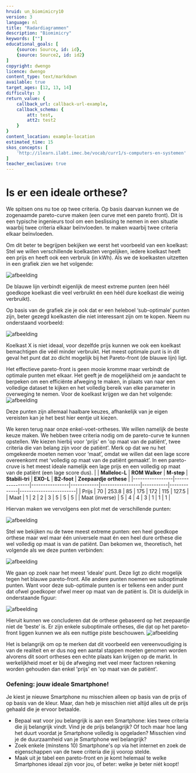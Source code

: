 ```yaml
---
hruid: un_biomimicry10
version: 3
language: nl
title: "Radardiagrammen"
description: "Biomimicry"
keywords: [""]
educational_goals: [
    {source: Source, id: id}, 
    {source: Source2, id: id2}
]
copyright: dwengo
licence: dwengo
content_type: text/markdown
available: true
target_ages: [12, 13, 14]
difficulty: 3
return_value: {
    callback_url: callback-url-example,
    callback_schema: {
        att: test,
        att2: test2
    }
}
content_location: example-location
estimated_time: 15
skos_concepts: [
    'http://ilearn.ilabt.imec.be/vocab/curr1/s-computers-en-systemen'
]
teacher_exclusive: true
---
```


# Is er een ideale orthese?
We spitsen ons nu toe op twee criteria. Op basis daarvan kunnen we de zogenaamde pareto-curve maken (een curve met een pareto front). Dit is een typische ingenieurs tool om een beslissing te nemen in een situatie waarbij twee criteria elkaar beïnvloeden. 
te maken waarbij twee criteria elkaar beïnvloeden. 

Om dit beter te begrijpen bekijken we eerst het voorbeeld van een koelkast:
Stel we willen verschillende koelkasten vergelijken, iedere koelkast heeft een prijs en heeft ook een verbruik (in kWh). Als we de koelkasten uitzetten in een grafiek zien we het volgende:

![](embed/Koelkast1.png "afbeelding")

De blauwe lijn verbindt eigenlijk de meest extreme punten (een héél goedkope koelkast die veel verbruikt én een héél dure koelkast die weinig verbruikt). 

Op basis van de grafiek zie je ook dat er een heleboel ‘sub-optimale’ punten zijn, beter gezegd koelkasten die niet interessant zijn om te kopen. Neem nu onderstaand voorbeeld:

![](embed/Koelkast2.png "afbeelding")

Koelkast X is niet ideaal, voor dezelfde prijs kunnen we ook een koelkast bemachtigen die véél minder verbruikt. Het meest optimale punt is in dit geval het punt dat zo dicht mogelijk bij het Pareto-front (de blauwe lijn) ligt. 

Het effectieve pareto-front is geen mooie kromme maar verbindt de optimale punten met elkaar. Het geeft je de mogelijkheid om je aandacht te berpeken om een efficiënte afweging te maken, in plaats van naar een volledige dataset te kijken en het volledig bereik van elke parameter in overweging te nemen.
Voor de koelkast krijgen we dan het volgende: 
![](embed/Koelkast3.png "afbeelding")

Deze punten zijn allemaal haalbare keuzes, afhankelijk van je eigen vereisten kan je het best hier eentje uit kiezen.


We keren terug naar onze enkel-voet-ortheses. We willen namelijk de beste keuze maken. 
We hebben twee criteria nodig om de pareto-curve te kunnen opstellen. We kiezen hierbij voor 'prijs' en 'op maat van de patiënt', twee criteria die van belang zijn voor de patiënt'. Merk op dat we nu het omgekeerde moeten nemen voor ‘maat’, omdat we willen dat een lage score overeenkomt met ‘volledig op maat van de patiënt gemaakt’. In een pareto-cruve is het meest ideale namelijk een lage prijs en een volledig op maat van de patiënt (een lage score dus).
|                 | **Malleloc-L** | **ROM Walker** | **M-step** | **Stabili-tri** | **EXO-L** | **B2-foot** | **Zeepaardje orthese** |
|-----------------|----------------|----------------|------------|-----------------|-----------|-------------|------------------------|
| Prijs           | 70             | 253.8          | 85         | 175             | 172       | 115         | 127.5 | 
| Maat            | 1              | 2              | 2          | 3               | 5         | 5           | 5 |
| Maat (inverse)  | 5              | 4              | 4          | 3               | 1         | 1           | 1 |

Hiervan maken we vervolgens een plot met de verschillende punten:

![](embed/Zeepaardje1.png "afbeelding")

Stel we bekijken nu de twee meest extreme punten: een heel goedkope orthese maar wel maar één universele maat én een heel dure orthese die wel volledig op maat is van de patiënt. Dan bekomen we, theoretisch, het volgende als we deze punten verbinden:

![](embed/Zeepaardje2.jpg "afbeelding")

We gaan op zoek naar het meest ‘ideale’ punt. Deze ligt zo dicht mogelijk tegen het blauwe pareto-front. Alle andere punten noemen we suboptimale punten. Want voor deze sub-optimale punten is er telkens een ander punt dat ofwel goedkoper ofwel meer op maat van de patiënt is. Dit is duidelijk in onderstaande figuur:

![](embed/Zeepaardje3.jpg "afbeelding")

Hieruit kunnen we concluderen dat de orthese gebaseerd op het zeepaardje niet de ‘beste’ is. Er zijn enkele suboptimale ortheses, die dat op het pareto-front liggen kunnen we als een nuttige piste beschouwen. 
![](embed/Zeepaardje4.jpg "afbeelding")

Het is belangrijk om op te merken dat dit voorbeeld een vereenvoudiging is van de realiteit en er dus nog een aantal stappen moeten genomen worden alvorens dit soort ortheses een echte plaats kan krijgen op de markt. In werkelijkheid moet er bij de afweging met veel meer factoren rekening worden gehouden dan enkel 'prijs' en 'op maat van de patiënt'.

### Oefening: jouw ideale Smartphone!
Je kiest je nieuwe Smartphone nu misschien alleen op basis van de prijs of op basis van de kleur. Maar, dan heb je misschien niet altijd alles uit de prijs gehaald die je ervoor betaalde.
* Bepaal wat voor jou belangrijk is aan een Smartphone: kies twee criteria die jij belangrijk vindt. Vind je de prijs belangrijk? Of toch maar hoe lang het duurt voordat je Smartphone volledig is opgeladen? Misschien vind je de duurzaamheid van je Smartphone wel belangrijk? 
* Zoek enkele (minstens 10) Smartphone's op via het internet en zoek de eigenschappen van de twee criteria die jij voorop stelde. 
* Maak uit je tabel een pareto-front en je komt helemaal te welke Smartphones ideaal zijn voor jou, of beter: welke je beter niét koopt!


